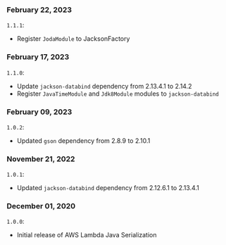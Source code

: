 ### February 22, 2023
`1.1.1`:
- Register `JodaModule` to JacksonFactory

### February 17, 2023
`1.1.0`:
- Update `jackson-databind` dependency from 2.13.4.1 to 2.14.2
- Register `JavaTimeModule` and `Jdk8Module` modules to `jackson-databind`

### February 09, 2023
`1.0.2`:
- Updated `gson` dependency from 2.8.9 to 2.10.1

### November 21, 2022
`1.0.1`:
- Updated `jackson-databind` dependency from 2.12.6.1 to 2.13.4.1

### December 01, 2020
`1.0.0`:
- Initial release of AWS Lambda Java Serialization